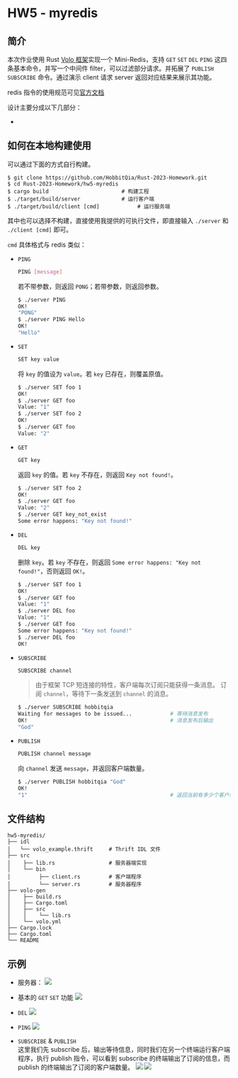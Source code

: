 # HW5 - myredis

## 简介

本次作业使用 Rust [Volo 框架](https://github.com/cloudwego/volo)实现一个 Mini-Redis，支持 `GET` `SET` `DEL` `PING` 这四条基本命令，并写一个中间件 filter，可以过滤部分请求。并拓展了 `PUBLISH` `SUBSCRIBE` 命令。通过演示 client 请求 server 返回对应结果来展示其功能。

redis 指令的使用规范可见[官方文档](https://redis.io/commands/)

设计主要分成以下几部分：    

* 


## 如何在本地构建使用

可以通过下面的方式自行构建。

``` shell
$ git clone https://github.com/HobbitQia/Rust-2023-Homework.git
$ cd Rust-2023-Homework/hw5-myredis
$ cargo build                       # 构建工程
$ ./target/build/server             # 运行客户端
$ ./target/build/client [cmd]            # 运行服务端
```
其中也可以选择不构建，直接使用我提供的可执行文件，即直接输入 `./server` 和 `./client [cmd]` 即可。

`cmd` 具体格式与 redis 类似：

* `PING`
    ``` bash
    PING [message]
    ```
    若不带参数，则返回 `PONG`；若带参数，则返回参数。
    ``` bash
    $ ./server PING
    OK!
    "PONG"
    $ ./server PING Hello
    OK!
    "Hello"
    ```
* `SET`
    ``` bash
    SET key value
    ```
    将 `key` 的值设为 `value`。若 `key` 已存在，则覆盖原值。
    ``` bash
    $ ./server SET foo 1
    OK!
    $ ./server GET foo
    Value: "1"
    $ ./server SET foo 2
    OK!
    $ ./server GET foo
    Value: "2"
    ```
* `GET`
    ``` bash
    GET key
    ```
    返回 `key` 的值。若 `key` 不存在，则返回 `Key not found!`。
    ``` bash
    $ ./server SET foo 2
    OK!
    $ ./server GET foo
    Value: "2"
    $ ./server GET key_not_exist
    Some error happens: "Key not found!"
    ```
* `DEL`
    ``` bash
    DEL key
    ```
    删除 `key`。若 `key` 不存在，则返回 `Some error happens: "Key not found!"`，否则返回 `OK!`。
    ``` bash
    $ ./server SET foo 1
    OK!
    $ ./server GET foo
    Value: "1"
    $ ./server DEL foo
    Value: "1"
    $ ./server GET foo
    Some error happens: "Key not found!"
    $ ./server DEL foo
    OK!
    ```
* `SUBSCRIBE`
    ``` bash
    SUBSCRIBE channel
    ```
    > 由于框架 TCP 短连接的特性，客户端每次订阅只能获得一条消息。
    订阅 `channel`，等待下一条发送到 `channel` 的消息。
    ``` bash
    $ ./server SUBSCRIBE hobbitqia
    Waiting for messages to be issued...            # 等待消息发布
    OK!                                             # 消息发布后输出
    "God"
    ```
* `PUBLISH`
    ``` bash
    PUBLISH channel message
    ```
    向 `channel` 发送 `message`，并返回客户端数量。

    ``` bash
    $ ./server PUBLISH hobbitqia "God"
    OK!
    "1"                                             # 返回当前有多少个客户端订阅了
    ```

## 文件结构

``` shell
hw5-myredis/
├── idl
│   └── volo_example.thrift     # Thrift IDL 文件
├── src
│    ├── lib.rs                 # 服务器端实现
│    └── bin
│         ├── client.rs         # 客户端程序
│         └── server.rs         # 服务器程序
├── volo-gen
│    ├── build.rs
│    ├── Cargo.toml
│    ├── src
│    │    └── lib.rs
│    └── volo.yml
├── Cargo.lock
├── Cargo.toml
└── README
```

## 示例

* 服务器：
![](https://cdn.hobbitqia.cc/20230912171828.png)

* 基本的 `GET` `SET` 功能
![](https://cdn.hobbitqia.cc/20230912171924.png)

* `DEL`
![](https://cdn.hobbitqia.cc/20230912172009.png)

* `PING`
![](https://cdn.hobbitqia.cc/20230912180849.png)

* `SUBSCRIBE` & `PUBLISH`  
这里我们先 subscribe 后，输出等待信息，同时我们在另一个终端运行客户端程序，执行 publish 指令，可以看到 subscribe 的终端输出了订阅的信息，而 publish 的终端输出了订阅的客户端数量。
![](https://cdn.hobbitqia.cc/20230912181004.png)
![](https://cdn.hobbitqia.cc/20230912181027.png)